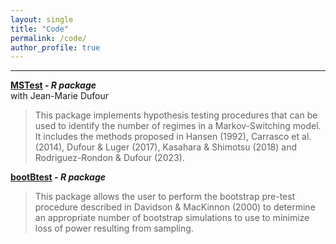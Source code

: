 ```yaml
---
layout: single
title: "Code"
permalink: /code/
author_profile: true
---
```

---

**[MSTest](https://cran.r-project.org/web/packages/MSTest/index.html) - _R package_**  
with Jean-Marie Dufour
>This package implements hypothesis testing procedures that can be used to identify the number of regimes in a Markov-Switching model. It includes the methods proposed in Hansen (1992), Carrasco et al. (2014), Dufour & Luger (2017), Kasahara & Shimotsu (2018) and Rodriguez-Rondon & Dufour (2023). 

**[bootBtest](https://github.com/roga11/bootBtest) - _R package_**  
>This package allows the user to perform the bootstrap pre-test procedure described in Davidson & MacKinnon (2000) to determine an appropriate number of bootstrap simulations to use to minimize loss of power resulting from sampling. 
